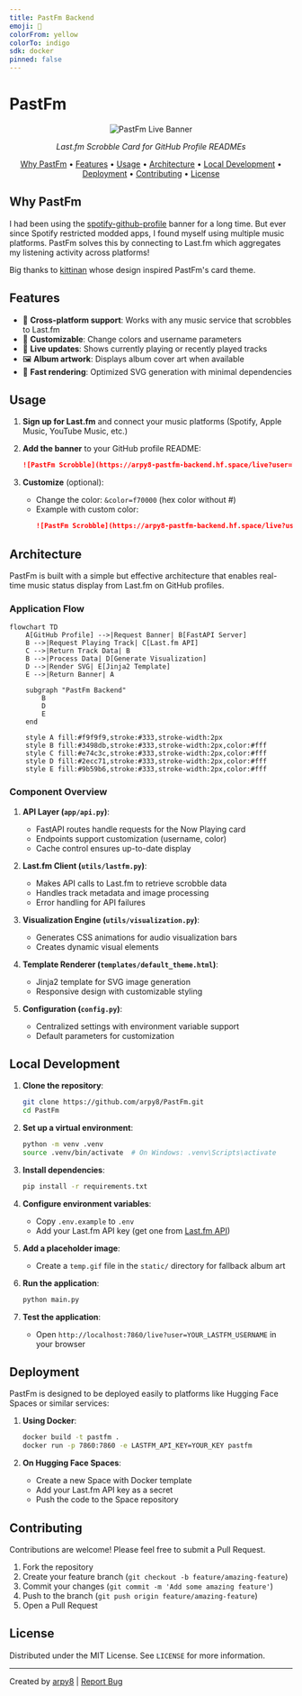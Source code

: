 ```yaml
---
title: PastFm Backend
emoji: 🐠
colorFrom: yellow
colorTo: indigo
sdk: docker
pinned: false
---
```


# PastFm

<div align="center">
  <img src="https://arpy8-pastfm-backend.hf.space/live" alt="PastFm Live Banner" />
  <p><i>Last.fm Scrobble Card for GitHub Profile READMEs</i></p>
</div>

<p align="center">
  <a href="#why-pastfm">Why PastFm</a> •
  <a href="#features">Features</a> •
  <a href="#usage">Usage</a> •
  <a href="#architecture">Architecture</a> •
  <a href="#local-development">Local Development</a> •
  <a href="#deployment">Deployment</a> •
  <a href="#contributing">Contributing</a> •
  <a href="#license">License</a>
</p>

## Why PastFm

I had been using the [spotify-github-profile](https://github.com/kittinan/spotify-github-profile) banner for a long time. But ever since Spotify restricted modded apps, I found myself using multiple music platforms. PastFm solves this by connecting to Last.fm which aggregates my listening activity across platforms!

Big thanks to [kittinan](https://github.com/kittinan) whose design inspired PastFm's card theme.

## Features

- 🎵 **Cross-platform support**: Works with any music service that scrobbles to Last.fm
- 🎨 **Customizable**: Change colors and username parameters
- 🔄 **Live updates**: Shows currently playing or recently played tracks
- 🖼️ **Album artwork**: Displays album cover art when available
- 🚀 **Fast rendering**: Optimized SVG generation with minimal dependencies

## Usage

1. **Sign up for Last.fm** and connect your music platforms (Spotify, Apple Music, YouTube Music, etc.)
2. **Add the banner** to your GitHub profile README:

   ```markdown
   ![PastFm Scrobble](https://arpy8-pastfm-backend.hf.space/live?user=YOUR_LASTFM_USERNAME)
   ```

3. **Customize** (optional):
   - Change the color: `&color=f70000` (hex color without #)
   - Example with custom color: 
     ```markdown
     ![PastFm Scrobble](https://arpy8-pastfm-backend.hf.space/live?user=YOUR_LASTFM_USERNAME&color=1DB954)
     ```

## Architecture

PastFm is built with a simple but effective architecture that enables real-time music status display from Last.fm on GitHub profiles.

### Application Flow

```mermaid
flowchart TD
    A[GitHub Profile] -->|Request Banner| B[FastAPI Server]
    B -->|Request Playing Track| C[Last.fm API]
    C -->|Return Track Data| B
    B -->|Process Data| D[Generate Visualization]
    D -->|Render SVG| E[Jinja2 Template]
    E -->|Return Banner| A

    subgraph "PastFm Backend"
        B
        D
        E
    end

    style A fill:#f9f9f9,stroke:#333,stroke-width:2px
    style B fill:#3498db,stroke:#333,stroke-width:2px,color:#fff
    style C fill:#e74c3c,stroke:#333,stroke-width:2px,color:#fff
    style D fill:#2ecc71,stroke:#333,stroke-width:2px,color:#fff
    style E fill:#9b59b6,stroke:#333,stroke-width:2px,color:#fff
```

### Component Overview

1. **API Layer (`app/api.py`)**: 
   - FastAPI routes handle requests for the Now Playing card
   - Endpoints support customization (username, color)
   - Cache control ensures up-to-date display

2. **Last.fm Client (`utils/lastfm.py`)**: 
   - Makes API calls to Last.fm to retrieve scrobble data
   - Handles track metadata and image processing
   - Error handling for API failures

3. **Visualization Engine (`utils/visualization.py`)**: 
   - Generates CSS animations for audio visualization bars
   - Creates dynamic visual elements

4. **Template Renderer (`templates/default_theme.html`)**: 
   - Jinja2 template for SVG image generation
   - Responsive design with customizable styling

5. **Configuration (`config.py`)**:
   - Centralized settings with environment variable support
   - Default parameters for customization

## Local Development

1. **Clone the repository**:
   ```bash
   git clone https://github.com/arpy8/PastFm.git
   cd PastFm
   ```

2. **Set up a virtual environment**:
   ```bash
   python -m venv .venv
   source .venv/bin/activate  # On Windows: .venv\Scripts\activate
   ```

3. **Install dependencies**:
   ```bash
   pip install -r requirements.txt
   ```

4. **Configure environment variables**:
   - Copy `.env.example` to `.env`
   - Add your Last.fm API key (get one from [Last.fm API](https://www.last.fm/api/account/create))

5. **Add a placeholder image**:
   - Create a `temp.gif` file in the `static/` directory for fallback album art

6. **Run the application**:
   ```bash
   python main.py
   ```

7. **Test the application**:
   - Open `http://localhost:7860/live?user=YOUR_LASTFM_USERNAME` in your browser

## Deployment

PastFm is designed to be deployed easily to platforms like Hugging Face Spaces or similar services:

1. **Using Docker**:
   ```bash
   docker build -t pastfm .
   docker run -p 7860:7860 -e LASTFM_API_KEY=YOUR_KEY pastfm
   ```

2. **On Hugging Face Spaces**:
   - Create a new Space with Docker template
   - Add your Last.fm API key as a secret
   - Push the code to the Space repository

## Contributing

Contributions are welcome! Please feel free to submit a Pull Request.

1. Fork the repository
2. Create your feature branch (`git checkout -b feature/amazing-feature`)
3. Commit your changes (`git commit -m 'Add some amazing feature'`)
4. Push to the branch (`git push origin feature/amazing-feature`)
5. Open a Pull Request

## License

Distributed under the MIT License. See `LICENSE` for more information.

---

Created by [arpy8](https://github.com/arpy8) | [Report Bug](https://github.com/arpy8/PastFm/issues)
